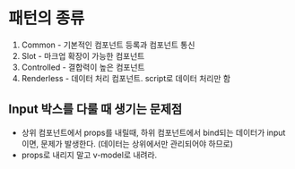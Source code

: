 # 패턴의 종류
1. Common - 기본적인 컴포넌트 등록과 컴포넌트 통신
2. Slot - 마크업 확장이 가능한 컴포넌트
3. Controlled - 결합력이 높은 컴포넌트
4. Renderless - 데이터 처리 컴포넌트. script로 데이터 처리만 함


## Input 박스를 다룰 때 생기는 문제점
- 상위 컴포넌트에서 props를 내릴때, 하위 컴포넌트에서 bind되는 데이터가 input이면, 문제가 발생한다. (데이터는 상위에서만 관리되어야 하므로)
- props로 내리지 말고 v-model로 내려라.